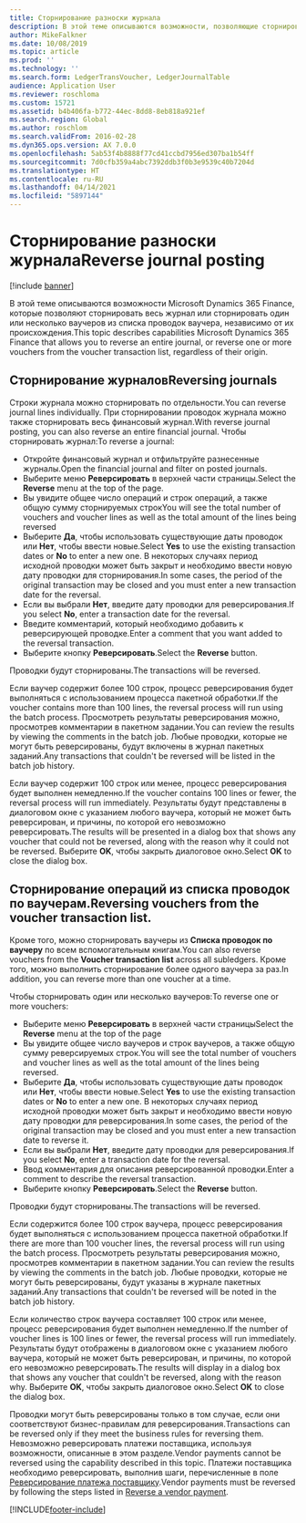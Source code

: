 ```yaml
---
title: Сторнирование разноски журнала
description: В этой теме описываются возможности, позволяющие сторнировать ваучеры из списка проводок по ваучеру или из финансовых журналов.
author: MikeFalkner
ms.date: 10/08/2019
ms.topic: article
ms.prod: ''
ms.technology: ''
ms.search.form: LedgerTransVoucher, LedgerJournalTable
audience: Application User
ms.reviewer: roschloma
ms.custom: 15721
ms.assetid: b4b406fa-b772-44ec-8dd8-8eb818a921ef
ms.search.region: Global
ms.author: roschlom
ms.search.validFrom: 2016-02-28
ms.dyn365.ops.version: AX 7.0.0
ms.openlocfilehash: 5ab53f4b8888f77cd41ccbd7956ed307ba1b54ff
ms.sourcegitcommit: 7d0cfb359a4abc7392ddb3f0b3e9539c40b7204d
ms.translationtype: HT
ms.contentlocale: ru-RU
ms.lasthandoff: 04/14/2021
ms.locfileid: "5897144"
---
```

# <a name="reverse-journal-posting"></a><span data-ttu-id="e7355-103">Сторнирование разноски журнала</span><span class="sxs-lookup"><span data-stu-id="e7355-103">Reverse journal posting</span></span>

[!include [banner](../includes/banner.md)]

<span data-ttu-id="e7355-104">В этой теме описываются возможности Microsoft Dynamics 365 Finance, которые позволяют сторнировать весь журнал или сторнировать один или несколько ваучеров из списка проводок ваучера, независимо от их происхождения.</span><span class="sxs-lookup"><span data-stu-id="e7355-104">This topic describes capabilities Microsoft Dynamics 365 Finance that allows you to reverse an entire journal, or reverse one or more vouchers from the voucher transaction list, regardless of their origin.</span></span> 

## <a name="reversing-journals"></a><span data-ttu-id="e7355-105">Сторнирование журналов</span><span class="sxs-lookup"><span data-stu-id="e7355-105">Reversing journals</span></span>

<span data-ttu-id="e7355-106">Строки журнала можно сторнировать по отдельности.</span><span class="sxs-lookup"><span data-stu-id="e7355-106">You can reverse journal lines individually.</span></span> <span data-ttu-id="e7355-107">При сторнировании проводок журнала можно также сторнировать весь финансовый журнал.</span><span class="sxs-lookup"><span data-stu-id="e7355-107">With reverse journal posting, you can also reverse an entire financial journal.</span></span> <span data-ttu-id="e7355-108">Чтобы сторнировать журнал:</span><span class="sxs-lookup"><span data-stu-id="e7355-108">To reverse a journal:</span></span> 

- <span data-ttu-id="e7355-109">Откройте финансовый журнал и отфильтруйте разнесенные журналы.</span><span class="sxs-lookup"><span data-stu-id="e7355-109">Open the financial journal and filter on posted journals.</span></span>
- <span data-ttu-id="e7355-110">Выберите меню **Реверсировать** в верхней части страницы.</span><span class="sxs-lookup"><span data-stu-id="e7355-110">Select the **Reverse** menu at the top of the page.</span></span>
- <span data-ttu-id="e7355-111">Вы увидите общее число операций и строк операций, а также общую сумму сторнируемых строк</span><span class="sxs-lookup"><span data-stu-id="e7355-111">You will see the total number of vouchers and voucher lines as well as the total amount of the lines being reversed</span></span>
- <span data-ttu-id="e7355-112">Выберите **Да**, чтобы использовать существующие даты проводок или **Нет**, чтобы ввести новые.</span><span class="sxs-lookup"><span data-stu-id="e7355-112">Select **Yes** to use the existing transaction dates or **No** to enter a new one.</span></span> <span data-ttu-id="e7355-113">В некоторых случаях период исходной проводки может быть закрыт и необходимо ввести новую дату проводки для сторнирования.</span><span class="sxs-lookup"><span data-stu-id="e7355-113">In some cases, the period of the original transaction may be closed and you must enter a new transaction date for the reversal.</span></span>
- <span data-ttu-id="e7355-114">Если вы выбрали **Нет**, введите дату проводки для реверсирования.</span><span class="sxs-lookup"><span data-stu-id="e7355-114">If you select **No**, enter a transaction date for the reversal.</span></span> 
- <span data-ttu-id="e7355-115">Введите комментарий, который необходимо добавить к реверсирующей проводке.</span><span class="sxs-lookup"><span data-stu-id="e7355-115">Enter a comment that you want added to the reversal transaction.</span></span>
- <span data-ttu-id="e7355-116">Выберите кнопку **Реверсировать**.</span><span class="sxs-lookup"><span data-stu-id="e7355-116">Select the **Reverse** button.</span></span>

<span data-ttu-id="e7355-117">Проводки будут сторнированы.</span><span class="sxs-lookup"><span data-stu-id="e7355-117">The transactions will be reversed.</span></span> 

<span data-ttu-id="e7355-118">Если ваучер содержит более 100 строк, процесс реверсирования будет выполняться с использованием процесса пакетной обработки.</span><span class="sxs-lookup"><span data-stu-id="e7355-118">If the voucher contains more than 100 lines, the reversal process will run using the batch process.</span></span> <span data-ttu-id="e7355-119">Просмотреть результаты реверсирования можно, просмотрев комментарии в пакетном задании.</span><span class="sxs-lookup"><span data-stu-id="e7355-119">You can review the results by viewing the comments in the batch job.</span></span> <span data-ttu-id="e7355-120">Любые проводки, которые не могут быть реверсированы, будут включены в журнал пакетных заданий.</span><span class="sxs-lookup"><span data-stu-id="e7355-120">Any transactions that couldn't be reversed will be listed in the batch job history.</span></span>

<span data-ttu-id="e7355-121">Если ваучер содержит 100 строк или менее, процесс реверсирования будет выполнен немедленно.</span><span class="sxs-lookup"><span data-stu-id="e7355-121">If the voucher contains 100 lines or fewer, the reversal process will run immediately.</span></span> <span data-ttu-id="e7355-122">Результаты будут представлены в диалоговом окне с указанием любого ваучера, который не может быть реверсирован, и причины, по которой его невозможно реверсировать.</span><span class="sxs-lookup"><span data-stu-id="e7355-122">The results will be presented in a dialog box that shows any voucher that could not be reversed, along with the reason why it could not be reversed.</span></span> <span data-ttu-id="e7355-123">Выберите **OK**, чтобы закрыть диалоговое окно.</span><span class="sxs-lookup"><span data-stu-id="e7355-123">Select **OK** to close the dialog box.</span></span>

## <a name="reversing-vouchers-from-the-voucher-transaction-list"></a><span data-ttu-id="e7355-124">Сторнирование операций из списка проводок по ваучерам.</span><span class="sxs-lookup"><span data-stu-id="e7355-124">Reversing vouchers from the voucher transaction list.</span></span> 

<span data-ttu-id="e7355-125">Кроме того, можно сторнировать ваучеры из **Списка проводок по ваучеру** по всем вспомогательным книгам.</span><span class="sxs-lookup"><span data-stu-id="e7355-125">You can also reverse vouchers from the **Voucher transaction list** across all subledgers.</span></span> <span data-ttu-id="e7355-126">Кроме того, можно выполнить сторнирование более одного ваучера за раз.</span><span class="sxs-lookup"><span data-stu-id="e7355-126">In addition, you can reverse more than one voucher at a time.</span></span> 

<span data-ttu-id="e7355-127">Чтобы сторнировать один или несколько ваучеров:</span><span class="sxs-lookup"><span data-stu-id="e7355-127">To reverse one or more vouchers:</span></span> 

- <span data-ttu-id="e7355-128">Выберите меню **Реверсировать** в верхней части страницы</span><span class="sxs-lookup"><span data-stu-id="e7355-128">Select the **Reverse** menu at the top of the page</span></span>
- <span data-ttu-id="e7355-129">Вы увидите общее число ваучеров и строк ваучеров, а также общую сумму реверсируемых строк.</span><span class="sxs-lookup"><span data-stu-id="e7355-129">You will see the total number of vouchers and voucher lines as well as the total amount of the lines being reversed.</span></span>
- <span data-ttu-id="e7355-130">Выберите **Да**, чтобы использовать существующие даты проводок или **Нет**, чтобы ввести новые.</span><span class="sxs-lookup"><span data-stu-id="e7355-130">Select **Yes** to use the existing transaction dates or **No** to enter a new one.</span></span> <span data-ttu-id="e7355-131">В некоторых случаях период исходной проводки может быть закрыт и необходимо ввести новую дату проводки для реверсирования.</span><span class="sxs-lookup"><span data-stu-id="e7355-131">In some cases, the period of the original transaction may be closed and you must enter a new transaction date to reverse it.</span></span>
- <span data-ttu-id="e7355-132">Если вы выбрали **Нет**, введите дату проводки для реверсирования.</span><span class="sxs-lookup"><span data-stu-id="e7355-132">If you select **No**, enter a transaction date for the reversal.</span></span> 
- <span data-ttu-id="e7355-133">Ввод комментария для описания реверсированной проводки.</span><span class="sxs-lookup"><span data-stu-id="e7355-133">Enter a comment to describe the reversal transaction.</span></span>
- <span data-ttu-id="e7355-134">Выберите кнопку **Реверсировать**.</span><span class="sxs-lookup"><span data-stu-id="e7355-134">Select the **Reverse** button.</span></span>

<span data-ttu-id="e7355-135">Проводки будут сторнированы.</span><span class="sxs-lookup"><span data-stu-id="e7355-135">The transactions will be reversed.</span></span> 

<span data-ttu-id="e7355-136">Если содержится более 100 строк ваучера, процесс реверсирования будет выполняться с использованием процесса пакетной обработки.</span><span class="sxs-lookup"><span data-stu-id="e7355-136">If there are more than 100 voucher lines, the reversal process will run using the batch process.</span></span> <span data-ttu-id="e7355-137">Просмотреть результаты реверсирования можно, просмотрев комментарии в пакетном задании.</span><span class="sxs-lookup"><span data-stu-id="e7355-137">You can review the results by viewing the comments in the batch job.</span></span> <span data-ttu-id="e7355-138">Любые проводки, которые не могут быть реверсированы, будут указаны в журнале пакетных заданий.</span><span class="sxs-lookup"><span data-stu-id="e7355-138">Any transactions that couldn't be reversed will be noted in the batch job history.</span></span>

<span data-ttu-id="e7355-139">Если количество строк ваучера составляет 100 строк или менее, процесс реверсирования будет выполнен немедленно.</span><span class="sxs-lookup"><span data-stu-id="e7355-139">If the number of voucher lines is 100 lines or fewer, the reversal process will run immediately.</span></span> <span data-ttu-id="e7355-140">Результаты будут отображены в диалоговом окне с указанием любого ваучера, который не может быть реверсирован, и причины, по которой его невозможно реверсировать.</span><span class="sxs-lookup"><span data-stu-id="e7355-140">The results will display in a dialog box that shows any voucher that couldn't be reversed, along with the reason why.</span></span> <span data-ttu-id="e7355-141">Выберите **OK**, чтобы закрыть диалоговое окно.</span><span class="sxs-lookup"><span data-stu-id="e7355-141">Select **OK** to close the dialog box.</span></span>

<span data-ttu-id="e7355-142">Проводки могут быть реверсированы только в том случае, если они соответствуют бизнес-правилам для реверсирования.</span><span class="sxs-lookup"><span data-stu-id="e7355-142">Transactions can be reversed only if they meet the business rules for reversing them.</span></span> <span data-ttu-id="e7355-143">Невозможно реверсировать платежи поставщика, используя возможности, описанные в этом разделе.</span><span class="sxs-lookup"><span data-stu-id="e7355-143">Vendor payments cannot be reversed using the capability described in this topic.</span></span> <span data-ttu-id="e7355-144">Платежи поставщика необходимо реверсировать, выполнив шаги, перечисленные в поле [Реверсирование платежа поставщику](../accounts-payable/reverse-vendor-payment.md).</span><span class="sxs-lookup"><span data-stu-id="e7355-144">Vendor payments must be reversed by following the steps listed in [Reverse a vendor payment](../accounts-payable/reverse-vendor-payment.md).</span></span>



[!INCLUDE[footer-include](../../includes/footer-banner.md)]